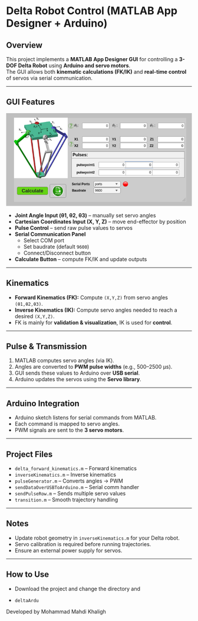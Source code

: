 # Delta Robot Control (MATLAB App Designer + Arduino)

##  Overview
This project implements a **MATLAB App Designer GUI** for controlling a **3-DOF Delta Robot** using **Arduino and servo motors**.  
The GUI allows both **kinematic calculations (FK/IK)** and **real-time control** of servos via serial communication.

---

##  GUI Features
![Delta Robot GUI](Screenshot%20from%202025-09-07%2014-39-25.png)
- **Joint Angle Input (θ1, θ2, θ3)** – manually set servo angles  
- **Cartesian Coordinates Input (X, Y, Z)** – move end-effector by position  
- **Pulse Control** – send raw pulse values to servos  
- **Serial Communication Panel**  
  - Select COM port  
  - Set baudrate (default `9600`)  
  - Connect/Disconnect button  
- **Calculate Button** – compute FK/IK and update outputs  

---

##  Kinematics
- **Forward Kinematics (FK):** Compute `(X,Y,Z)` from servo angles `(θ1,θ2,θ3)`.  
- **Inverse Kinematics (IK):** Compute servo angles needed to reach a desired `(X,Y,Z)`.  
- FK is mainly for **validation & visualization**, IK is used for **control**.  

---

##  Pulse & Transmission
1. MATLAB computes servo angles (via IK).  
2. Angles are converted to **PWM pulse widths** (e.g., 500–2500 µs).  
3. GUI sends these values to Arduino over **USB serial**.  
4. Arduino updates the servos using the **Servo library**.  

---

##  Arduino Integration
- Arduino sketch listens for serial commands from MATLAB.  
- Each command is mapped to servo angles.  
- PWM signals are sent to the **3 servo motors**.  

---

##  Project Files
- `delta_forward_kinematics.m` – Forward kinematics  
- `inverseKinematics.m` – Inverse kinematics  
- `pulseGenerator.m` – Converts angles → PWM  
- `sendDataOverUSBToArduino.m` – Serial comm handler  
- `sendPulseRow.m` – Sends multiple servo values  
- `transition.m` – Smooth trajectory handling  

---

##  Notes
- Update robot geometry in `inverseKinematics.m` for your Delta robot.  
- Servo calibration is required before running trajectories.  
- Ensure an external power supply for servos.  

---

## How to Use 
- Download the project and change the directory and
-     deltaArdu
Developed by Mohammad Mahdi Khaligh
